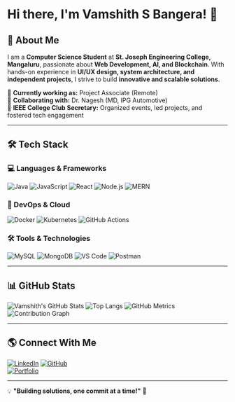 # Hi there, I'm Vamshith S Bangera! 👋

## 🚀 About Me

I am a **Computer Science Student** at **St. Joseph Engineering College, Mangaluru**, passionate about **Web Development, AI, and Blockchain**. With hands-on experience in **UI/UX design, system architecture, and independent projects**, I strive to build **innovative and scalable solutions**.

🔹 **Currently working as:** Project Associate (Remote)  
🔹 **Collaborating with:** Dr. Nagesh (MD, IPG Automotive)  
🔹 **IEEE College Club Secretary:** Organized events, led projects, and fostered tech engagement  

---

## 🛠️ Tech Stack

### 💻 Languages & Frameworks
![Java](https://img.shields.io/badge/Java-ED8B00?style=for-the-badge&logo=openjdk&logoColor=white)
![JavaScript](https://img.shields.io/badge/JavaScript-F7DF1E?style=for-the-badge&logo=javascript&logoColor=black)
![React](https://img.shields.io/badge/React-61DAFB?style=for-the-badge&logo=react&logoColor=black)
![Node.js](https://img.shields.io/badge/Node.js-339933?style=for-the-badge&logo=node-dot-js&logoColor=white)
![MERN](https://img.shields.io/badge/MERN-000000?style=for-the-badge&logo=mongodb&logoColor=white)

### 📡 DevOps & Cloud
![Docker](https://img.shields.io/badge/Docker-2496ED?style=for-the-badge&logo=docker&logoColor=white)
![Kubernetes](https://img.shields.io/badge/Kubernetes-326CE5?style=for-the-badge&logo=kubernetes&logoColor=white)
![GitHub Actions](https://img.shields.io/badge/GitHub%20Actions-2088FF?style=for-the-badge&logo=github-actions&logoColor=white)

### 🛠️ Tools & Technologies
![MySQL](https://img.shields.io/badge/MySQL-4479A1?style=for-the-badge&logo=mysql&logoColor=white)
![MongoDB](https://img.shields.io/badge/MongoDB-47A248?style=for-the-badge&logo=mongodb&logoColor=white)
![VS Code](https://img.shields.io/badge/VS%20Code-007ACC?style=for-the-badge&logo=visual-studio-code&logoColor=white)
![Postman](https://img.shields.io/badge/Postman-FF6C37?style=for-the-badge&logo=postman&logoColor=white)

---

## 📊 GitHub Stats

![Vamshith's GitHub Stats](https://github-readme-stats.vercel.app/api?username=vam-luffy&show_icons=true&theme=radical)
![Top Langs](https://github-readme-stats.vercel.app/api/top-langs/?username=vam-luffy&layout=compact&theme=radical)
![GitHub Metrics](https://github-profile-summary-cards.vercel.app/api/cards/profile-details?username=vam-luffy&theme=radical)
![Contribution Graph](https://github-readme-activity-graph.vercel.app/graph?username=vam-luffy&theme=react-dark)

---

## 🌎 Connect With Me
[![LinkedIn](https://img.shields.io/badge/LinkedIn-0077B5?style=for-the-badge&logo=linkedin&logoColor=white)](https://www.linkedin.com/in/vamshith-s-bangera-22b4522a3)
[![GitHub](https://img.shields.io/badge/GitHub-181717?style=for-the-badge&logo=github&logoColor=white)](https://github.com/vam-luffy)  
[![Portfolio](https://img.shields.io/badge/Portfolio-000000?style=for-the-badge&logo=firefox&logoColor=white)](https://waanderlust.onrender.com/)

---

💡 **"Building solutions, one commit at a time!"** 🚀
